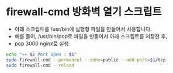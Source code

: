 # firewall-cmd 방화벽 열기 스크립트

* 아래 스크립트를 /usr/bin에 실행형 파일을 만들어서 사용합니다.
* 예를 들어, /usr/bin/pop로 파일을 만들어서 아래 스크립트를 저장한 후,
* pop 3000 nginx로 실행

```bash
echo "++ $2 Port Open : $1"
sudo firewall-cmd --permanent --zone=public --add-port=$1/tcp
sudo firewall-cmd --reload
```
